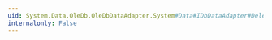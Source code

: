 ```yaml
---
uid: System.Data.OleDb.OleDbDataAdapter.System#Data#IDbDataAdapter#DeleteCommand
internalonly: False
---
```

